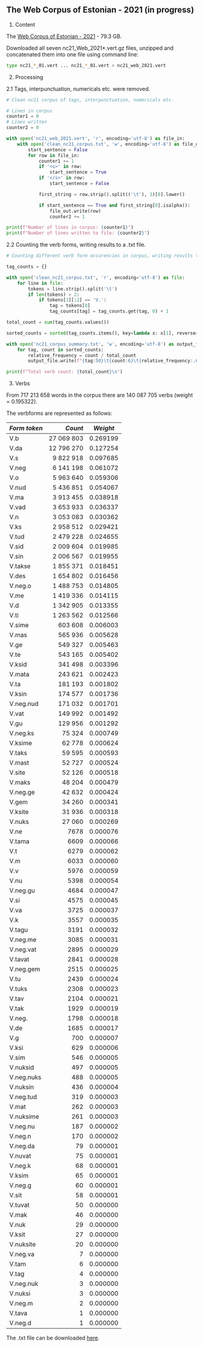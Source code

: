 ## The Web Corpus of Estonian - 2021 (in progress)

1. Content

The [Web Corpus of Estonian - 2021](https://entu.keeleressursid.ee/shared/9942/G3qonxL3kavZ1NGJ79jk7eIamFRkoLZBMkHCc8jVgudimdUDeSZC5XKrn6U0wxhj) - 79.3 GB.

Downloaded all seven nc21_Web_2021*.vert.gz files, unzipped and concatenated them into one file using command line:

```bash
type nc21_*_01.vert ... nc21_*_01.vert > nc21_web_2021.vert
```
2. Processing

2.1 Tags, interpunctuation, numericals etc. were removed.

```python
# Clean nc21 corpus of tags, interpunctuation, numericals etc.

# Lines in corpus
counter1 = 0
# Lines written
counter2 = 0

with open('nc21_web_2021.vert', 'r', encoding='utf-8') as file_in:
    with open('clean_nc21_corpus.txt', 'w', encoding='utf-8') as file_out:
        start_sentence = False
        for row in file_in:
            counter1 += 1
            if '<s>' in row:
                start_sentence = True
            if '</s>' in row:
                start_sentence = False

            first_string = row.strip().split(('\t'), 1)[0].lower()

            if start_sentence == True and first_string[0].isalpha():
                file_out.write(row)
                counter2 += 1

print(f"Number of lines in corpus: {counter1}")
print(f"Number of lines written to file: {counter2}")
```

2.2 Counting the verb forms, writing results to a .txt file.

```python
# Counting different verb form occurencies in corpus, writing results to .txt file

tag_counts = {}

with open('clean_nc21_corpus.txt', 'r', encoding='utf-8') as file:
    for line in file:
        tokens = line.strip().split('\t')
        if len(tokens) > 2:
            if tokens[1][:2] == 'V.':
                tag = tokens[8]
                tag_counts[tag] = tag_counts.get(tag, 0) + 1

total_count = sum(tag_counts.values())

sorted_counts = sorted(tag_counts.items(), key=lambda x: x[1], reverse=True)

with open('nc21_corpus_summary.txt', 'w', encoding='utf-8') as output_file:
    for tag, count in sorted_counts:
        relative_frequency = count / total_count
        output_file.write(f"{tag:50}\t{count:6}\t{relative_frequency:.6f}\n")

print(f"Total verb count: {total_count}\n")
```

3. Verbs

From 717 213 658 words in the corpus there are 140 087 705 verbs (weight = 0.195322).

The verbforms are represented as follows:

| *Form token* | *Count* | *Weight* |
| --- | ---: | --- |
| V.b        | 27 069 803  | 0.269199    |
| V.da       | 12 796 270  | 0.127254    |
| V.s        | 9 822 918   | 0.097685    |
| V.neg      | 6 141 198   | 0.061072    |
| V.o        | 5 963 640   | 0.059306    |
| V.nud      | 5 436 851   | 0.054067    |
| V.ma       | 3 913 455   | 0.038918    |
| V.vad      | 3 653 933   | 0.036337    |
| V.n        | 3 053 083   | 0.030362    |
| V.ks       | 2 958 512   | 0.029421    |
| V.tud      | 2 479 228   | 0.024655    |
| V.sid      | 2 009 604   | 0.019985    |
| V.sin      | 2 006 567   | 0.019955    |
| V.takse    | 1 855 371   | 0.018451    |
| V.des      | 1 654 802   | 0.016456    |
| V.neg.o    | 1 488 753   | 0.014805    |
| V.me       | 1 419 336   | 0.014115    |
| V.d        | 1 342 905   | 0.013355    |
| V.ti       | 1 263 562   | 0.012566    |
| V.sime     | 603 608    | 0.006003    |
| V.mas      | 565 936    | 0.005628    |
| V.ge       | 549 327    | 0.005463    |
| V.te       | 543 165    | 0.005402    |
| V.ksid     | 341 498    | 0.003396    |
| V.mata     | 243 621    | 0.002423    |
| V.ta       | 181 193    | 0.001802    |
| V.ksin     | 174 577    | 0.001736    |
| V.neg.nud  | 171 032    | 0.001701    |
| V.vat      | 149 992    | 0.001492    |
| V.gu       | 129 956    | 0.001292    |
| V.neg.ks   | 75 324     | 0.000749    |
| V.ksime    | 62 778     | 0.000624    |
| V.taks     | 59 595     | 0.000593    |
| V.mast     | 52 727     | 0.000524    |
| V.site     | 52 126     | 0.000518    |
| V.maks     | 48 204     | 0.000479    |
| V.neg.ge   | 42 632     | 0.000424    |
| V.gem      | 34 260     | 0.000341    |
| V.ksite    | 31 936     | 0.000318    |
| V.nuks     | 27 060     | 0.000269    |
| V.ne       | 7678      | 0.000076    |
| V.tama     | 6609      | 0.000066    |
| V.t        | 6279      | 0.000062    |
| V.m        | 6033      | 0.000060    |
| V.v        | 5976      | 0.000059    |
| V.nu       | 5398      | 0.000054    |
| V.neg.gu   | 4684      | 0.000047    |
| V.si       | 4575      | 0.000045    |
| V.va       | 3725      | 0.000037    |
| V.k        | 3557      | 0.000035    |
| V.tagu     | 3191      | 0.000032    |
| V.neg.me   | 3085      | 0.000031    |
| V.neg.vat  | 2895      | 0.000029    |
| V.tavat    | 2841      | 0.000028    |
| V.neg.gem  | 2515      | 0.000025    |
| V.tu       | 2439      | 0.000024    |
| V.tuks     | 2308      | 0.000023    |
| V.tav      | 2104      | 0.000021    |
| V.tak      | 1929      | 0.000019    |
| V.neg.     | 1798      | 0.000018    |
| V.de       | 1685      | 0.000017    |
| V.g        | 700       | 0.000007    |
| V.ksi      | 629       | 0.000006    |
| V.sim      | 546       | 0.000005    |
| V.nuksid   | 497       | 0.000005    |
| V.neg.nuks | 488       | 0.000005    |
| V.nuksin   | 436       | 0.000004    |
| V.neg.tud  | 319       | 0.000003    |
| V.mat      | 262       | 0.000003    |
| V.nuksime  | 261       | 0.000003    |
| V.neg.nu   | 187       | 0.000002    |
| V.neg.n    | 170       | 0.000002    |
| V.neg.da   | 79        | 0.000001    |
| V.nuvat    | 75        | 0.000001    |
| V.neg.k    | 68        | 0.000001    |
| V.ksim     | 65        | 0.000001    |
| V.neg.g    | 60        | 0.000001    |
| V.sit      | 58        | 0.000001    |
| V.tuvat    | 50        | 0.000000    |
| V.mak      | 46        | 0.000000    |
| V.nuk      | 29        | 0.000000    |
| V.ksit     | 27        | 0.000000    |
| V.nuksite  | 20        | 0.000000    |
| V.neg.va   | 7         | 0.000000    |
| V.tam      | 6         | 0.000000    |
| V.tag      | 4         | 0.000000    |
| V.neg.nuk  | 3         | 0.000000    |
| V.nuksi    | 3         | 0.000000    |
| V.neg.m    | 2         | 0.000000    |
| V.tava     | 1         | 0.000000    |
| V.neg.d    | 1         | 0.000000    |



The .txt file can be downloaded [here](https://github.com/ahtokiil/ids_2023/blob/main/verb_tokens_web_2019_291123.txt).
